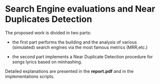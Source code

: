 # Search Engine evaluations and Near Duplicates Detection

The proposed work is divided in two parts:

- the first part performs the building and the analysis of various (simulated) search engines via the most famous metrics (MRR,etc.)

- the second part implements a Near Duplicate Detection procedure for songs lyrics based on minhashing.

Detailed explanations are presented in the **report.pdf** and in the implementations scripts.
